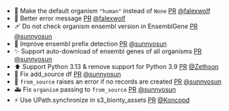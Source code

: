 - 🚸 Make the default organism `"human"` instead of `None` [PR](https://github.com/laminlabs/bionty/pull/242) [@falexwolf](https://github.com/falexwolf)
- 🚸 Better error message [PR](https://github.com/laminlabs/bionty/pull/241) [@falexwolf](https://github.com/falexwolf)
- 🩹 Do not check organism ensembl version in EnsemblGene [PR](https://github.com/laminlabs/bionty/pull/240) [@sunnyosun](https://github.com/sunnyosun)
- 🎨 Improve ensembl prefix detection [PR](https://github.com/laminlabs/bionty/pull/239) [@sunnyosun](https://github.com/sunnyosun)
- ✨ Support auto-download of ensembl genes of all organisms [PR](https://github.com/laminlabs/bionty/pull/236) [@sunnyosun](https://github.com/sunnyosun)
- ⬆️ Support Python 3.13 & remove support for Python 3.9 [PR](https://github.com/laminlabs/bionty/pull/237) [@Zethson](https://github.com/Zethson)
- 🐛 Fix add_source df [PR](https://github.com/laminlabs/bionty/pull/235) [@sunnyosun](https://github.com/sunnyosun)
- 🎨 `from_source` raises an error if no records are created [PR](https://github.com/laminlabs/bionty/pull/234) [@sunnyosun](https://github.com/sunnyosun)
- 🚑 Fix `organism` passing to `from_source` [PR](https://github.com/laminlabs/bionty/pull/233) [@sunnyosun](https://github.com/sunnyosun)
- ⚡️ Use UPath.synchronize in s3_bionty_assets [PR](https://github.com/laminlabs/bionty/pull/231) [@Koncopd](https://github.com/Koncopd)

